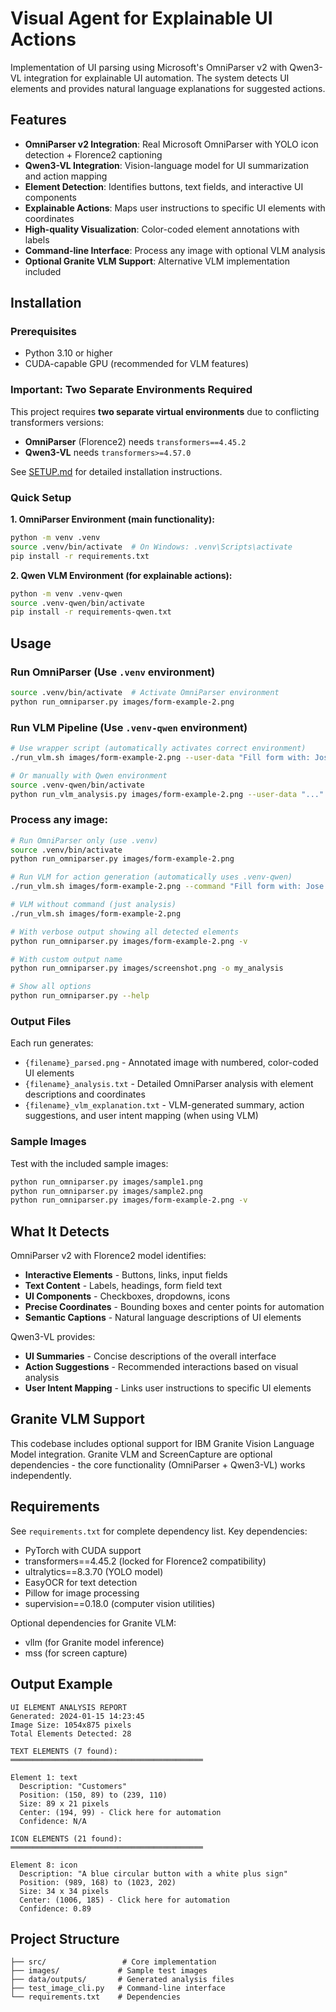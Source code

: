 # Visual Agent for Explainable UI Actions

Implementation of UI parsing using Microsoft's OmniParser v2 with Qwen3-VL integration for explainable UI automation. The system detects UI elements and provides natural language explanations for suggested actions.

## Features

- **OmniParser v2 Integration**: Real Microsoft OmniParser with YOLO icon detection + Florence2 captioning
- **Qwen3-VL Integration**: Vision-language model for UI summarization and action mapping
- **Element Detection**: Identifies buttons, text fields, and interactive UI components
- **Explainable Actions**: Maps user instructions to specific UI elements with coordinates
- **High-quality Visualization**: Color-coded element annotations with labels
- **Command-line Interface**: Process any image with optional VLM analysis
- **Optional Granite VLM Support**: Alternative VLM implementation included

## Installation

### Prerequisites
- Python 3.10 or higher
- CUDA-capable GPU (recommended for VLM features)

### Important: Two Separate Environments Required

This project requires **two separate virtual environments** due to conflicting transformers versions:
- **OmniParser** (Florence2) needs `transformers==4.45.2`
- **Qwen3-VL** needs `transformers>=4.57.0`

See [SETUP.md](SETUP.md) for detailed installation instructions.

### Quick Setup

**1. OmniParser Environment (main functionality):**
```bash
python -m venv .venv
source .venv/bin/activate  # On Windows: .venv\Scripts\activate
pip install -r requirements.txt
```

**2. Qwen VLM Environment (for explainable actions):**
```bash
python -m venv .venv-qwen
source .venv-qwen/bin/activate
pip install -r requirements-qwen.txt
```

## Usage

### Run OmniParser (Use `.venv` environment)

```bash
source .venv/bin/activate  # Activate OmniParser environment
python run_omniparser.py images/form-example-2.png
```

### Run VLM Pipeline (Use `.venv-qwen` environment)

```bash
# Use wrapper script (automatically activates correct environment)
./run_vlm.sh images/form-example-2.png --user-data "Fill form with: Jose de la Rosa, 242343111, josedelarosaroja@jose.com, 2444 pine st, Seal Beach, CA, 90740"

# Or manually with Qwen environment
source .venv-qwen/bin/activate
python run_vlm_analysis.py images/form-example-2.png --user-data "..."
```

### Process any image:

```bash
# Run OmniParser only (use .venv)
source .venv/bin/activate
python run_omniparser.py images/form-example-2.png

# Run VLM for action generation (automatically uses .venv-qwen)
./run_vlm.sh images/form-example-2.png --command "Fill form with: Jose de la Rosa, 242343111, josedelarosaroja@jose.com, 2444 pine st, Seal Beach, CA, 90740"

# VLM without command (just analysis)
./run_vlm.sh images/form-example-2.png

# With verbose output showing all detected elements
python run_omniparser.py images/form-example-2.png -v

# With custom output name
python run_omniparser.py images/screenshot.png -o my_analysis

# Show all options
python run_omniparser.py --help
```

### Output Files

Each run generates:
- `{filename}_parsed.png` - Annotated image with numbered, color-coded UI elements
- `{filename}_analysis.txt` - Detailed OmniParser analysis with element descriptions and coordinates
- `{filename}_vlm_explanation.txt` - VLM-generated summary, action suggestions, and user intent mapping (when using VLM)

### Sample Images

Test with the included sample images:
```bash
python run_omniparser.py images/sample1.png
python run_omniparser.py images/sample2.png
python run_omniparser.py images/form-example-2.png -v
```

## What It Detects

OmniParser v2 with Florence2 model identifies:
- **Interactive Elements** - Buttons, links, input fields
- **Text Content** - Labels, headings, form field text
- **UI Components** - Checkboxes, dropdowns, icons
- **Precise Coordinates** - Bounding boxes and center points for automation
- **Semantic Captions** - Natural language descriptions of UI elements

Qwen3-VL provides:
- **UI Summaries** - Concise descriptions of the overall interface
- **Action Suggestions** - Recommended interactions based on visual analysis
- **User Intent Mapping** - Links user instructions to specific UI elements

## Granite VLM Support

This codebase includes optional support for IBM Granite Vision Language Model integration. Granite VLM and ScreenCapture are optional dependencies - the core functionality (OmniParser + Qwen3-VL) works independently.

## Requirements

See `requirements.txt` for complete dependency list. Key dependencies:
- PyTorch with CUDA support
- transformers==4.45.2 (locked for Florence2 compatibility)
- ultralytics==8.3.70 (YOLO model)
- EasyOCR for text detection
- Pillow for image processing
- supervision==0.18.0 (computer vision utilities)

Optional dependencies for Granite VLM:
- vllm (for Granite model inference)
- mss (for screen capture)

## Output Example

```
UI ELEMENT ANALYSIS REPORT
Generated: 2024-01-15 14:23:45
Image Size: 1054x875 pixels
Total Elements Detected: 28

TEXT ELEMENTS (7 found):
═══════════════════════════════════════════

Element 1: text
  Description: "Customers"
  Position: (150, 89) to (239, 110)
  Size: 89 x 21 pixels
  Center: (194, 99) - Click here for automation
  Confidence: N/A

ICON ELEMENTS (21 found):
═══════════════════════════════════════════

Element 8: icon
  Description: "A blue circular button with a white plus sign"
  Position: (989, 168) to (1023, 202)
  Size: 34 x 34 pixels
  Center: (1006, 185) - Click here for automation
  Confidence: 0.89
```

## Project Structure

```
├── src/                 # Core implementation
├── images/             # Sample test images
├── data/outputs/       # Generated analysis files
├── test_image_cli.py   # Command-line interface
└── requirements.txt    # Dependencies
```
